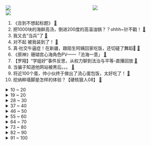<div >
	<a style="float:left;width:55%;" href = "https://github.com/anuraghazra/github-readme-stats">
	 <img src = "https://github-readme-stats.vercel.app/api?username=iuuuuuaena&theme=buefy&show_icons=true"/>
	</a>
	<a  style="float:right;width:45%" href = "https://github.com/anuraghazra/github-readme-stats">
	 <img  src="https://github-readme-stats.vercel.app/api/top-langs/?username=anuraghazra&layout=compact"/>
	</a>
	</div>

[![](https://img.shields.io/badge/jxd-@jxdgogogo.xyz-yellowgreen.svg)](https://www.jxdgogogo.xyz)<br>
1. 《丑到不想起标题》 [:link:](//www.bilibili.com/video/BV12v411w7ZQ) <br>
2. 把1000块的海鲜高汤，倒进200度的高温油锅？？ohhh~针不戳！ [:link:](//www.bilibili.com/video/BV1Lf4y1n7jv) <br>
3. 我又去“当兵”了 [:link:](//www.bilibili.com/video/BV1Dq4y1N7c7) <br>
4. 对不起 被我装到了！ [:link:](//www.bilibili.com/video/BV1LQ4y1k7XR) <br>
5. 真·社交牛逼症！在新疆，跟陌生阿姨回家吃饭，还切磋了舞蹈💃 [:link:](//www.bilibili.com/video/BV1uv411A7EJ) <br>
6. 《原神》珊瑚宫心海角色PV——「沧海一意」 [:link:](//www.bilibili.com/video/BV1oU4y1P7yd) <br>
7. 【罗翔】“学姐好”事件反思，从权力聊到法治与平等-直播回放 [:link:](//www.bilibili.com/video/BV1Kq4y1f7W5) <br>
8. 当骗子知道他网站被黑后。。。 [:link:](//www.bilibili.com/video/BV1Zb4y127t3) <br>
9. 将近100个蛋，帅小伙终于做出了流心蛋包饭，太好吃了！ [:link:](//www.bilibili.com/video/BV1oh411H7iN) <br>
10. 挖纳粹墙脚是怎样的体验？【硬核狠人08】 [:link:](//www.bilibili.com/video/BV1u64y1a71R) <br>
<details>
<summary>10 ~ 20</summary>

11. 看完别赞！我要脸！ [:link:](//www.bilibili.com/video/BV17P4y1Y7bx) <br>
12. “到你出马的时候了，异乡人” [:link:](//www.bilibili.com/video/BV1nQ4y1y7QF) <br>
13. 【含剧透】雷电将军哪有这么可爱？ [:link:](//www.bilibili.com/video/BV1344y1h7hF) <br>
14. 梅开二度！梁非凡再当汉奸！还压刘醒一头？9.3分港剧巅峰《义海豪情》P9 [:link:](//www.bilibili.com/video/BV1kg411F71Z) <br>
15. 1992年的中国发生了什么？【激荡四十年·1992】 [:link:](//www.bilibili.com/video/BV1A44y1b7sL) <br>
16. 【一拳超人第三季动态漫画】01.众S级英雄就位，饿狼对战龙级怪人波奇惊现超燃场面！！！ [:link:](//www.bilibili.com/video/BV1X34y1S7bd) <br>
17. 1910-2010 百年变迁，中国校服的青春之美。 [:link:](//www.bilibili.com/video/BV1WL411x79E) <br>
18. 【短的发布会】加量不加价，iPhone13不负王守义厚望果然十三香！ [:link:](//www.bilibili.com/video/BV1EQ4y1r7wX) <br>
19. 20秒让鼻子通气 [:link:](//www.bilibili.com/video/BV1wU4y1N7Qo) <br>
</details>
<details>
<summary>19 ~ 20</summary>

20. 《来自星尘》先导概念PV [:link:](//www.bilibili.com/video/BV1zM4y1G7MJ) <br>
21. 骗美女同事团建爬山，居然是为了做这件事情？！ [:link:](//www.bilibili.com/video/BV1mM4y1G722) <br>
22. 对不起，没有下一期了 [:link:](//www.bilibili.com/video/BV1cg411c7GG) <br>
23. 朋友来农村作客，分别时大家恋恋不舍，漠叔亲自送到村口 [:link:](//www.bilibili.com/video/BV1244y1t7qF) <br>
24. 《明日方舟》中文语音试听 [:link:](//www.bilibili.com/video/BV1Lv411w7Q6) <br>
25. 失恋了，但爱过就不后悔《彩虹》cover.周杰伦 [:link:](//www.bilibili.com/video/BV1eq4y1K7QS) <br>
26. 从搞笑开始，到泪目为止 [:link:](//www.bilibili.com/video/BV1LL411x7vp) <br>
27. 但凡有20树脂，我也不至于在桌子上玩原神 [:link:](//www.bilibili.com/video/BV1tQ4y1y7Jn) <br>
28. papi酱不定期更新的日常——月饼测评2021 [:link:](//www.bilibili.com/video/BV1fb4y1278R) <br>
</details>
<details>
<summary>28 ~ 30</summary>

29. 2021苹果秋季特别活动-中文字幕-全程回放 [:link:](//www.bilibili.com/video/BV1eM4y1G7uP) <br>
30. 最适合秋夜的俄式夜宵，烤肉vodka，美滋滋！| 罪恶之夜 [:link:](//www.bilibili.com/video/BV1QQ4y1677c) <br>
31. 上海第一网红自助餐一绪寿喜烧，人均200+的日料火锅，以假乱真、食材回收 [:link:](//www.bilibili.com/video/BV1Rg411F7FX) <br>
32. 【时代少年团】《夏日vlog》之七个愿望 [:link:](//www.bilibili.com/video/BV1Vq4y1f795) <br>
33. 一口气看完，成龙历险记1-5季！100集！爷青回 [:link:](//www.bilibili.com/video/BV1zg411c7iQ) <br>
34. 新疆大盘鸡配方大公开！秘制酱料详细比例、学会马上去开店 [:link:](//www.bilibili.com/video/BV1T44y1h74w) <br>
35. 我用量子力学实现了悬浮鼠标！最离谱的高温超导体磁悬浮 ｜ 小宁子 4K [:link:](//www.bilibili.com/video/BV1rL411x7Rb) <br>
36. 听说你们都在找本人？那俺可不就来了！ [:link:](//www.bilibili.com/video/BV1kL411t74h) <br>
37. 洗几百个锅、切五百斤土豆、掉进粪坑，卧底记者有多惨？ [:link:](//www.bilibili.com/video/BV1U34y1Q7nz) <br>
</details>
<details>
<summary>37 ~ 40</summary>

38. 在饿死之前 简简单单吃份肥牛麻辣拌 [:link:](//www.bilibili.com/video/BV1gq4y1f7Wp) <br>
39. 用一百条鳝鱼才能做出的一道菜！吃一口就要好几百你敢信？ [:link:](//www.bilibili.com/video/BV1sq4y1Z76g) <br>
40. 危！被女友发现电脑里的“秘密文件”？这次真凉了… [:link:](//www.bilibili.com/video/BV1SL4y1h7hj) <br>
41. 这样的人竟然能找到老婆！我酸了🍋 [:link:](//www.bilibili.com/video/BV1xA411F7Cf) <br>
42. Ngana Rindu高级版 [:link:](//www.bilibili.com/video/BV1R34y1Q7J4) <br>
43. 英国公婆：白菜浇开水会开花？你是中国来的仙女吗 [:link:](//www.bilibili.com/video/BV1b64y1a7wp) <br>
44. 【原神】16秒保姆级白嫖40原石 [:link:](//www.bilibili.com/video/BV1U34y1Q7fn) <br>
45. 价值10万元大抽奖来啦！极客湾200万粉丝福利... [:link:](//www.bilibili.com/video/BV1XU4y1P7sD) <br>
46. 特别定档——2021原神生日会 [:link:](//www.bilibili.com/video/BV1KL411x7kP) <br>
</details>
<details>
<summary>46 ~ 50</summary>

47. 我买了些没什么用的东西 [:link:](//www.bilibili.com/video/BV1qP4y1h7Do) <br>
48. 缘   者   上   钩 [:link:](//www.bilibili.com/video/BV1pg411c776) <br>
49. 我们这桌游都这么玩的 [:link:](//www.bilibili.com/video/BV1Xf4y1J79n) <br>
50. “我从此不敢看观音。” [:link:](//www.bilibili.com/video/BV1S64y1h7D6) <br>
51. 同行： 3块一碗粉你放这么多料?亏死你啊！ [:link:](//www.bilibili.com/video/BV16P4y1h7of) <br>
52. 耗时3年，我打造出史上最梦幻游戏房！！！ [:link:](//www.bilibili.com/video/BV1vg411c7QG) <br>
53. 我重开了5241次才打出的隐藏结局！！破碎太阴太阳，永世超脱轮回！！！! [:link:](//www.bilibili.com/video/BV1sf4y1P7fT) <br>
54. 华农兄弟：摘点稔子，做稔子月饼，顺便看一下小羊崽 [:link:](//www.bilibili.com/video/BV1W64y1h7LC) <br>
55. 景区山洞里藏着一窝险些被扑杀的小奶狗                                               流浪狗动物救助领养 [:link:](//www.bilibili.com/video/BV1Dg411F73f) <br>
</details>
<details>
<summary>55 ~ 60</summary>

56. 兵哥哥：我将用35秒能夺走你的“卧槽”！ [:link:](//www.bilibili.com/video/BV1SU4y1P7A5) <br>
57. 塞尔达传说！听到这段音乐我都起鸡皮疙瘩了！【MayTree五月树】 [:link:](//www.bilibili.com/video/BV13L411x7He) <br>
58. 【龚俊】“与俊为友”三界行游录vlog [:link:](//www.bilibili.com/video/BV1RQ4y167RC) <br>
59. 剧TOP：史上最头铁皇帝！经典历史剧《雍正王朝》全解读（第一回） [:link:](//www.bilibili.com/video/BV13L411x72X) <br>
60. 印度人均偷电？我国逆风翻盘！开局丐配，开挂的中国电网有多牛逼？【硬核央企】【牛顿】 [:link:](//www.bilibili.com/video/BV1AU4y1N7WS) <br>
61. 街边铁板面，人均15满满都是料，老板诚不欺我。 无广试吃员/美食探店 [:link:](//www.bilibili.com/video/BV1Zq4y1Z7m4) <br>
62. 【医学博士】如何治疗鼻炎？I 让鼻炎患者，重获新生的方法 [:link:](//www.bilibili.com/video/BV1iM4y1G7MM) <br>
63. 对不起！这是我今年的装逼素材！ [:link:](//www.bilibili.com/video/BV1gb4y1274P) <br>
64. 非天才雪鸮：过河不许用魔法 [:link:](//www.bilibili.com/video/BV1jb4y127Pj) <br>
</details>
<details>
<summary>64 ~ 70</summary>

65. 对话CEO丨卖口罩做吸管出拖鞋，雷蛇为何"不务正业"？ [:link:](//www.bilibili.com/video/BV1eQ4y1y7g3) <br>
66. 你名下有几张电话卡？有没有被冒用？官方教程来了 [:link:](//www.bilibili.com/video/BV1Mf4y1w7JL) <br>
67. 大家好，我是高梨康治，带着《火影忍者》配乐来B站了！ [:link:](//www.bilibili.com/video/BV12M4y1G7iQ) <br>
68. 有生之年，我们真的能看到“三虫同框”嘛？ [:link:](//www.bilibili.com/video/BV1sL411x7Sz) <br>
69. 靠脸出圈！这颜值被全网追着嘲？逆天吐槽《君九龄》 [:link:](//www.bilibili.com/video/BV1cg411c77r) <br>
70. 危！十年前就淘汰的危险插座，这么多人在用！【老爸评测】 [:link:](//www.bilibili.com/video/BV1vf4y1n7gj) <br>
71. 金 色 维 也 纳 大 厅 [:link:](//www.bilibili.com/video/BV1aL4y1a77s) <br>
72. “看我视频的孩子，长大后，他们是不是会比我们这一代更好呢？”【破圈相对论Ep02】 [:link:](//www.bilibili.com/video/BV1rQ4y1y7x1) <br>
73. 我的‘素人改造’惊现男嘉宾啦！！ [:link:](//www.bilibili.com/video/BV1F44y1b758) <br>
</details>
<details>
<summary>73 ~ 80</summary>

74. 战斗之夜研究生导师抓学生打游戏惊悚现场 [:link:](//www.bilibili.com/video/BV1yM4y1G7XN) <br>
75. （这也能解说？！）史上最燃的弹珠大赛【第六弹】激烈缠斗！热血厮杀！重回巅峰？！ [:link:](//www.bilibili.com/video/BV1Wv411w7fA) <br>
76. 【4K60FPS】新裤子《你要跳舞吗》嗨翻神曲！你也想跳舞吗？ [:link:](//www.bilibili.com/video/BV1ML411x7Tt) <br>
77. 揭秘恒大财务魔法，千亿负债去哪了？ [:link:](//www.bilibili.com/video/BV1oU4y1w79x) <br>
78. 我到美国教书，才知道他们其实是这样看我们中国人的 [:link:](//www.bilibili.com/video/BV1iL411t7G5) <br>
79. 【技能解析】泰坦的技能可太有意思了 [:link:](//www.bilibili.com/video/BV1pA411F7Zy) <br>
80. 【100天上岸计划】送考研救命笔记，浓缩精华【空卡】 [:link:](//www.bilibili.com/video/BV13P4y1h71y) <br>
81. 【翻唱】团魂炸裂！YG公开BLACKPINK四人版LALISA？ [:link:](//www.bilibili.com/video/BV1vq4y1Z7YN) <br>
82. 厨师长教你：“酱大骨”的家常做法，酱香浓郁，汤汁拌饭一绝 [:link:](//www.bilibili.com/video/BV1fM4y1g7o3) <br>
</details>
<details>
<summary>82 ~ 90</summary>

83. "和宵宫烟绯姐姐出去玩啦" [:link:](//www.bilibili.com/video/BV1Bv411w7zu) <br>
84. 福建疫情，是38天超长潜伏期，还是隔离交叉感染？ [:link:](//www.bilibili.com/video/BV1KQ4y1r7my) <br>
85. 【丞相司徒】给我一首歌的时间 [:link:](//www.bilibili.com/video/BV11q4y1N79Y) <br>
86. 【盘点】看100遍《哈利波特》，只为找到这亿个彩蛋！丨列文虎克16丨死亡圣器下③ [:link:](//www.bilibili.com/video/BV1sP4y1Y7RQ) <br>
87. 改善伙食了属于是，烤鸡配大饼，干净又卫生！ [:link:](//www.bilibili.com/video/BV11Q4y1r7jw) <br>
88. 王豆豆豆豆豆豆豆豆 [:link:](//www.bilibili.com/video/BV1uf4y1n79t) <br>
89. 震旦天朝正式公布！ / 全面战争: 战锤3 / Total War: WARHAMMER III [:link:](//www.bilibili.com/video/BV1LP4y1Y7sM) <br>
90. 他花2年时间，收集384种中国颜色，国人很自豪：美炸了！ [:link:](//www.bilibili.com/video/BV1C34y1Q7yA) <br>
91. 爆肝五天四夜，纸板变电脑！ [:link:](//www.bilibili.com/video/BV1t34y1Q7Bn) <br>
</details>
<details>
<summary>91 ~ 100</summary>

92. 平行宇宙 特种兵籽岷的一天 [:link:](//www.bilibili.com/video/BV1QM4y1G7JN) <br>
93. 告诉男朋友，我全身都是假的…会发生什么？ [:link:](//www.bilibili.com/video/BV13Q4y1r7Z5) <br>
94. 【迎新】给新学妹搬行李，结果。。。。。 [:link:](//www.bilibili.com/video/BV1Vv411w7U2) <br>
95. 5年，我给了她一个答复 [:link:](//www.bilibili.com/video/BV1m44y1t7on) <br>
96. 极品长寿鱼，比我爷爷年龄还大，用我秘制做法好吃到爆 [:link:](//www.bilibili.com/video/BV1dU4y1P7K6) <br>
97. 我花了138块给中国BOY做了一个地图 [:link:](//www.bilibili.com/video/BV1YP4y1Y7hB) <br>
98. 【原神】自制番剧《丘神》第十二集——“绝望与希望的交错" [:link:](//www.bilibili.com/video/BV19L4y1b7uu) <br>
99. 【原神整活】雷电将军：不至于旅行者！不至于！ [:link:](//www.bilibili.com/video/BV1pq4y1K7jv) <br>
100. 【原神】粉色小狐狸变身！ [:link:](//www.bilibili.com/video/BV1gq4y1f7aN) <br>
</details>
